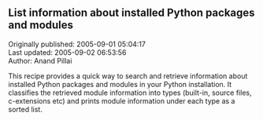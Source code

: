 ## List information about installed Python packages and modules  
Originally published: 2005-09-01 05:04:17  
Last updated: 2005-09-02 06:53:56  
Author: Anand Pillai  
  
This recipe provides a quick way to search and retrieve information about installed Python packages and modules in your Python installation. It classifies
the retrieved module information into types (built-in, source files, c-extensions etc) and prints module information under each type as a sorted list.